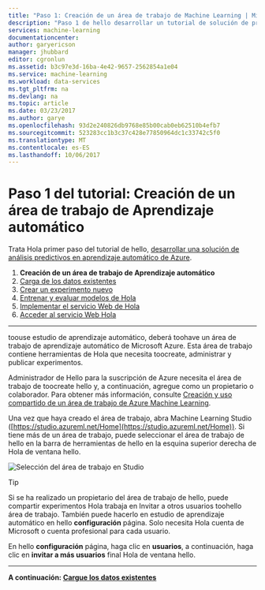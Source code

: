 ```yaml
---
title: "Paso 1: Creación de un área de trabajo de Machine Learning | Microsoft Docs"
description: "Paso 1 de hello desarrollar un tutorial de solución de predicción: Obtenga información acerca de cómo tooset configurar una nueva área de trabajo de estudio de aprendizaje automático de Azure."
services: machine-learning
documentationcenter: 
author: garyericson
manager: jhubbard
editor: cgronlun
ms.assetid: b3c97e3d-16ba-4e42-9657-2562854a1e04
ms.service: machine-learning
ms.workload: data-services
ms.tgt_pltfrm: na
ms.devlang: na
ms.topic: article
ms.date: 03/23/2017
ms.author: garye
ms.openlocfilehash: 93d2e240826db9768e85b00cab0eb62510b4efb7
ms.sourcegitcommit: 523283cc1b3c37c428e77850964dc1c33742c5f0
ms.translationtype: MT
ms.contentlocale: es-ES
ms.lasthandoff: 10/06/2017
---
```

# <a name="walkthrough-step-1-create-a-machine-learning-workspace"></a>Paso 1 del tutorial: Creación de un área de trabajo de Aprendizaje automático
Trata Hola primer paso del tutorial de hello, [desarrollar una solución de análisis predictivos en aprendizaje automático de Azure](machine-learning-walkthrough-develop-predictive-solution.md).

1. **Creación de un área de trabajo de Aprendizaje automático**
2. [Carga de los datos existentes](machine-learning-walkthrough-2-upload-data.md)
3. [Crear un experimento nuevo](machine-learning-walkthrough-3-create-new-experiment.md)
4. [Entrenar y evaluar modelos de Hola](machine-learning-walkthrough-4-train-and-evaluate-models.md)
5. [Implementar el servicio Web de Hola](machine-learning-walkthrough-5-publish-web-service.md)
6. [Acceder al servicio Web Hola](machine-learning-walkthrough-6-access-web-service.md)

- - -
<!-- This needs toobe updated toorefer toohello new way of creating workspaces in hello Ibiza portal -->

toouse estudio de aprendizaje automático, deberá toohave un área de trabajo de aprendizaje automático de Microsoft Azure. Esta área de trabajo contiene herramientas de Hola que necesita toocreate, administrar y publicar experimentos.  

<!--
## toocreate a workspace
1. Sign in toohello [Azure classic portal](https://manage.windowsazure.com).
2. In hello  Azure services panel, click **MACHINE LEARNING**.  
   ![Create workspace][1]
3. Click **CREATE AN ML WORKSPACE**.
4. On hello **QUICK CREATE** page, enter your workspace information and then click **CREATE AN ML WORKSPACE**.
-->

Administrador de Hello para la suscripción de Azure necesita el área de trabajo de toocreate hello y, a continuación, agregue como un propietario o colaborador. Para obtener más información, consulte [Creación y uso compartido de un área de trabajo de Azure Machine Learning](machine-learning-create-workspace.md).

Una vez que haya creado el área de trabajo, abra Machine Learning Studio ([https://studio.azureml.net/Home](https://studio.azureml.net/Home)). Si tiene más de un área de trabajo, puede seleccionar el área de trabajo de hello en la barra de herramientas de hello en la esquina superior derecha de Hola de ventana hello.

![Selección del área de trabajo en Studio][2]

> [!TIP]
> Si se ha realizado un propietario del área de trabajo de hello, puede compartir experimentos Hola trabaja en Invitar a otros usuarios toohello área de trabajo. También puede hacerlo en estudio de aprendizaje automático en hello **configuración** página. Solo necesita Hola cuenta de Microsoft o cuenta profesional para cada usuario.
> 
> En hello **configuración** página, haga clic en **usuarios**, a continuación, haga clic en **invitar a más usuarios** final Hola de ventana hello.
> 
> 

- - -
**A continuación: [Cargue los datos existentes](machine-learning-walkthrough-2-upload-data.md)**

[1]: ./media/machine-learning-walkthrough-1-create-ml-workspace/create1.png
[2]: ./media/machine-learning-walkthrough-1-create-ml-workspace/open-workspace.png
